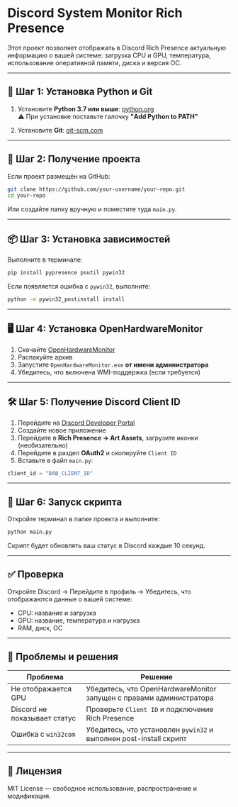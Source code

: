 # Discord System Monitor Rich Presence

Этот проект позволяет отображать в Discord Rich Presence актуальную информацию о вашей системе: загрузка CPU и GPU, температура, использование оперативной памяти, диска и версия ОС.

---

## 🧰 Шаг 1: Установка Python и Git

1. Установите **Python 3.7 или выше**: [python.org](https://www.python.org/downloads/)  
   ⚠️ При установке поставьте галочку **"Add Python to PATH"**

2. Установите **Git**: [git-scm.com](https://git-scm.com/downloads)

---

## 📁 Шаг 2: Получение проекта

Если проект размещён на GitHub:

```bash
git clone https://github.com/your-username/your-repo.git
cd your-repo
```

Или создайте папку вручную и поместите туда `main.py`.

---

## 📦 Шаг 3: Установка зависимостей

Выполните в терминале:

```bash
pip install pypresence psutil pywin32
```

Если появляется ошибка с `pywin32`, выполните:

```bash
python -m pywin32_postinstall install
```

---

## 🖥️ Шаг 4: Установка OpenHardwareMonitor

1. Скачайте [OpenHardwareMonitor](https://openhardwaremonitor.org/)
2. Распакуйте архив
3. Запустите `OpenHardwareMonitor.exe` **от имени администратора**
4. Убедитесь, что включена WMI-поддержка (если требуется)

---

## 🛠️ Шаг 5: Получение Discord Client ID

1. Перейдите на [Discord Developer Portal](https://discord.com/developers/applications)
2. Создайте новое приложение
3. Перейдите в **Rich Presence → Art Assets**, загрузите иконки (необязательно)
4. Перейдите в раздел **OAuth2** и скопируйте `Client ID`
5. Вставьте в файл `main.py`:

```python
client_id = "ВАШ_CLIENT_ID"
```

---

## 🚀 Шаг 6: Запуск скрипта

Откройте терминал в папке проекта и выполните:

```bash
python main.py
```

Скрипт будет обновлять ваш статус в Discord каждые 10 секунд.

---

## ✅ Проверка

Откройте Discord → Перейдите в профиль → Убедитесь, что отображаются данные о вашей системе:
- CPU: название и загрузка
- GPU: название, температура и нагрузка
- RAM, диск, ОС

---

## 🔧 Проблемы и решения

| Проблема                          | Решение                                                                 |
|----------------------------------|-------------------------------------------------------------------------|
| Не отображается GPU              | Убедитесь, что OpenHardwareMonitor запущен с правами администратора    |
| Discord не показывает статус     | Проверьте `Client ID` и подключение Rich Presence                      |
| Ошибка с `win32com`              | Убедитесь, что установлен `pywin32` и выполнен post-install скрипт     |

---

## 📝 Лицензия

MIT License — свободное использование, распространение и модификация.
